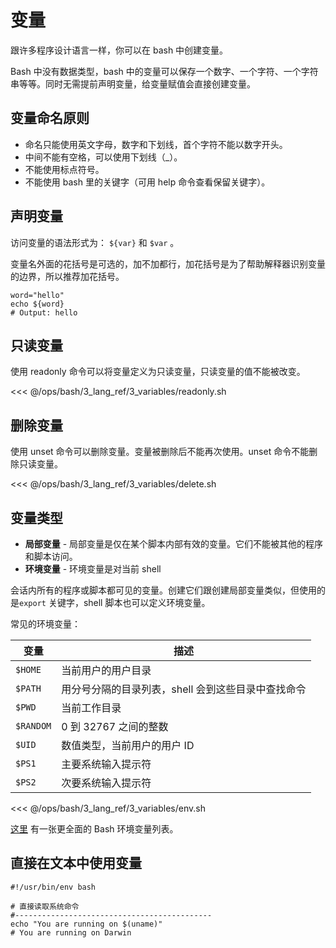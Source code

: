 # 变量

跟许多程序设计语言一样，你可以在 bash 中创建变量。

Bash 中没有数据类型，bash 中的变量可以保存一个数字、一个字符、一个字符串等等。同时无需提前声明变量，给变量赋值会直接创建变量。

## 变量命名原则

- 命名只能使用英文字母，数字和下划线，首个字符不能以数字开头。
- 中间不能有空格，可以使用下划线（_）。
- 不能使用标点符号。
- 不能使用 bash 里的关键字（可用 help 命令查看保留关键字）。

## 声明变量

访问变量的语法形式为： `${var}` 和 `$var` 。

变量名外面的花括号是可选的，加不加都行，加花括号是为了帮助解释器识别变量的边界，所以推荐加花括号。

```shell
word="hello"
echo ${word}
# Output: hello
```

## 只读变量

使用 readonly 命令可以将变量定义为只读变量，只读变量的值不能被改变。

<<< @/ops/bash/3_lang_ref/3_variables/readonly.sh


## 删除变量

使用 unset 命令可以删除变量。变量被删除后不能再次使用。unset 命令不能删除只读变量。

<<< @/ops/bash/3_lang_ref/3_variables/delete.sh


## 变量类型

- **局部变量** - 局部变量是仅在某个脚本内部有效的变量。它们不能被其他的程序和脚本访问。
- **环境变量** - 环境变量是对当前 shell

会话内所有的程序或脚本都可见的变量。创建它们跟创建局部变量类似，但使用的是`export` 关键字，shell 脚本也可以定义环境变量。

常见的环境变量：

| 变量        | 描述                           |
|-----------|------------------------------|
| `$HOME`   | 当前用户的用户目录                    |
| `$PATH`   | 用分号分隔的目录列表，shell 会到这些目录中查找命令 |
| `$PWD`    | 当前工作目录                       |
| `$RANDOM` | 0 到 32767 之间的整数              |
| `$UID`    | 数值类型，当前用户的用户 ID              |
| `$PS1`    | 主要系统输入提示符                    |
| `$PS2`    | 次要系统输入提示符                    |

<<< @/ops/bash/3_lang_ref/3_variables/env.sh

[这里](http://tldp.org/LDP/Bash-Beginners-Guide/html/sect_03_02.html#sect_03_02_04) 有一张更全面的 Bash 环境变量列表。

## 直接在文本中使用变量

```shell
#!/usr/bin/env bash

# 直接读取系统命令
#--------------------------------------------
echo "You are running on $(uname)"
# You are running on Darwin
```

##  



